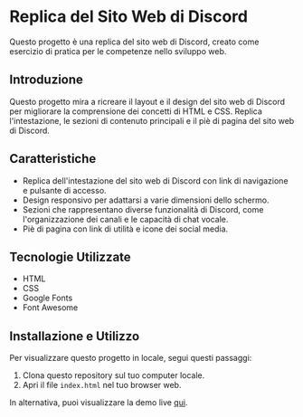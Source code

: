 # Replica del Sito Web di Discord

Questo progetto è una replica del sito web di Discord, creato come esercizio di pratica per le competenze nello sviluppo web.

## Introduzione

Questo progetto mira a ricreare il layout e il design del sito web di Discord per migliorare la comprensione dei concetti di HTML e CSS. Replica l'intestazione, le sezioni di contenuto principali e il piè di pagina del sito web di Discord.

## Caratteristiche

- Replica dell'intestazione del sito web di Discord con link di navigazione e pulsante di accesso.
- Design responsivo per adattarsi a varie dimensioni dello schermo.
- Sezioni che rappresentano diverse funzionalità di Discord, come l'organizzazione dei canali e le capacità di chat vocale.
- Piè di pagina con link di utilità e icone dei social media.

## Tecnologie Utilizzate

- HTML
- CSS
- Google Fonts
- Font Awesome

## Installazione e Utilizzo

Per visualizzare questo progetto in locale, segui questi passaggi:

1. Clona questo repository sul tuo computer locale.
2. Apri il file `index.html` nel tuo browser web.

In alternativa, puoi visualizzare la demo live [qui](#).
